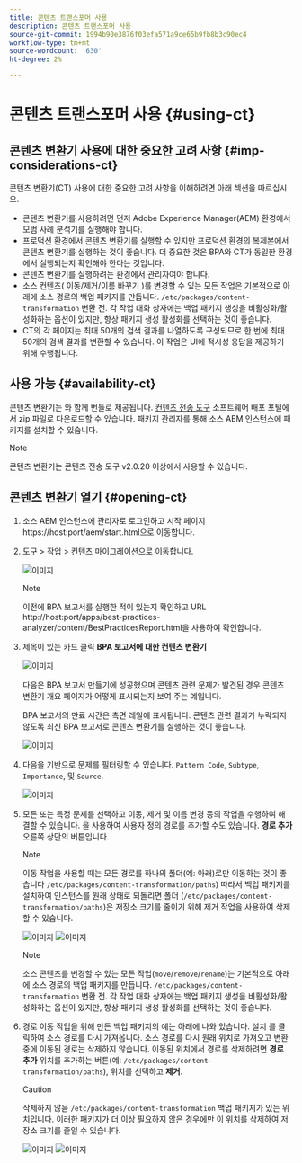 ```yaml
---
title: 콘텐츠 트랜스포머 사용
description: 콘텐츠 트랜스포머 사용
source-git-commit: 1994b90e3876f03efa571a9ce65b9fb8b3c90ec4
workflow-type: tm+mt
source-wordcount: '630'
ht-degree: 2%

---
```


# 콘텐츠 트랜스포머 사용 {#using-ct}

## 콘텐츠 변환기 사용에 대한 중요한 고려 사항 {#imp-considerations-ct}

콘텐츠 변환기(CT) 사용에 대한 중요한 고려 사항을 이해하려면 아래 섹션을 따르십시오.

* 콘텐츠 변환기를 사용하려면 먼저 Adobe Experience Manager(AEM) 환경에서 모범 사례 분석기를 실행해야 합니다.
* 프로덕션 환경에서 콘텐츠 변환기를 실행할 수 있지만 프로덕션 환경의 복제본에서 콘텐츠 변환기를 실행하는 것이 좋습니다. 더 중요한 것은 BPA와 CT가 동일한 환경에서 실행되는지 확인해야 한다는 것입니다.
* 콘텐츠 변환기를 실행하려는 환경에서 관리자여야 합니다.
* 소스 컨텐츠( 이동/제거/이름 바꾸기 )를 변경할 수 있는 모든 작업은 기본적으로 아래에 소스 경로의 백업 패키지를 만듭니다. `/etc/packages/content-transformation` 변환 전. 각 작업 대화 상자에는 백업 패키지 생성을 비활성화/활성화하는 옵션이 있지만, 항상 패키지 생성 활성화를 선택하는 것이 좋습니다.
* CT의 각 페이지는 최대 50개의 검색 결과를 나열하도록 구성되므로 한 번에 최대 50개의 검색 결과를 변환할 수 있습니다. 이 작업은 UI에 적시성 응답을 제공하기 위해 수행됩니다.

## 사용 가능 {#availability-ct}

콘텐츠 변환기는 와 함께 번들로 제공됩니다. [컨텐츠 전송 도구](/help/journey-migration/content-transfer-tool/using-content-transfer-tool/getting-started-content-transfer-tool.md) 소프트웨어 배포 포털에서 zip 파일로 다운로드할 수 있습니다. 패키지 관리자를 통해 소스 AEM 인스턴스에 패키지를 설치할 수 있습니다.

>[!NOTE]
>콘텐츠 변환기는 콘텐츠 전송 도구 v2.0.20 이상에서 사용할 수 있습니다.

## 콘텐츠 변환기 열기 {#opening-ct}

1. 소스 AEM 인스턴스에 관리자로 로그인하고 시작 페이지 https://host:port/aem/start.html으로 이동합니다.
1. 도구 > 작업 > 컨텐츠 마이그레이션으로 이동합니다.

   ![이미지](/help/journey-migration/content-transformer/assets/ct-1.png)

   >[!NOTE]
   > 이전에 BPA 보고서를 실행한 적이 있는지 확인하고 URL http://host:port/apps/best-practices-analyzer/content/BestPracticesReport.html을 사용하여 확인합니다.

1. 제목이 있는 카드 클릭 **BPA 보고서에 대한 컨텐츠 변환기**

   ![이미지](/help/journey-migration/content-transformer/assets/ct-2.png)

   다음은 BPA 보고서 만들기에 성공했으며 콘텐츠 관련 문제가 발견된 경우 콘텐츠 변환기 개요 페이지가 어떻게 표시되는지 보여 주는 예입니다.

   BPA 보고서의 만료 시간은 측면 레일에 표시됩니다. 콘텐츠 관련 결과가 누락되지 않도록 최신 BPA 보고서로 콘텐츠 변환기를 실행하는 것이 좋습니다.

   ![이미지](/help/journey-migration/content-transformer/assets/ct-3.png)

1. 다음을 기반으로 문제를 필터링할 수 있습니다. `Pattern Code`, `Subtype`, `Importance`, 및 `Source`.

   ![이미지](/help/journey-migration/content-transformer/assets/ct-4.png)

1. 모든 또는 특정 문제를 선택하고 이동, 제거 및 이름 변경 등의 작업을 수행하여 해결할 수 있습니다. 을 사용하여 사용자 정의 경로를 추가할 수도 있습니다. **경로 추가** 오른쪽 상단의 버튼입니다.

   >[!NOTE]
   > 이동 작업을 사용할 때는 모든 경로를 하나의 폴더(예: 아래)로만 이동하는 것이 좋습니다 `/etc/packages/content-transformation/paths`) 따라서 백업 패키지를 설치하여 인스턴스를 원래 상태로 되돌리면 폴더 (`/etc/packages/content-transformation/paths`)은 저장소 크기를 줄이기 위해 제거 작업을 사용하여 삭제할 수 있습니다.

   ![이미지](/help/journey-migration/content-transformer/assets/ct-5.png)
   ![이미지](/help/journey-migration/content-transformer/assets/ct-6.png)

   >[!NOTE]
   > 소스 콘텐츠를 변경할 수 있는 모든 작업(`move`/`remove`/`rename`)는 기본적으로 아래에 소스 경로의 백업 패키지를 만듭니다. `/etc/packages/content-transformation` 변환 전. 각 작업 대화 상자에는 백업 패키지 생성을 비활성화/활성화하는 옵션이 있지만, 항상 패키지 생성 활성화를 선택하는 것이 좋습니다.

1. 경로 이동 작업을 위해 만든 백업 패키지의 예는 아래에 나와 있습니다. 설치 를 클릭하여 소스 경로를 다시 가져옵니다. 소스 경로를 다시 원래 위치로 가져오고 변환 중에 이동된 경로는 삭제하지 않습니다. 이동된 위치에서 경로를 삭제하려면 **경로 추가** 위치를 추가하는 버튼(예: `/etc/packages/content-transformation/paths`), 위치를 선택하고 **제거**.

   >[!CAUTION]
   > 삭제하지 않음 `/etc/packages/content-transformation` 백업 패키지가 있는 위치입니다. 이러한 패키지가 더 이상 필요하지 않은 경우에만 이 위치를 삭제하여 저장소 크기를 줄일 수 있습니다.

   ![이미지](/help/journey-migration/content-transformer/assets/ct-7.png)
   ![이미지](/help/journey-migration/content-transformer/assets/ct-8.png)
